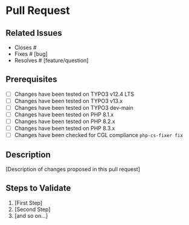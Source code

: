 # Pull Request

## Related Issues

* Closes #
* Fixes # [bug]
* Resolves # [feature/question]

## Prerequisites

* [ ] Changes have been tested on TYPO3 v12.4 LTS
* [ ] Changes have been tested on TYPO3 v13.x
* [ ] Changes have been tested on TYPO3 dev-main
* [ ] Changes have been tested on PHP 8.1.x
* [ ] Changes have been tested on PHP 8.2.x
* [ ] Changes have been tested on PHP 8.3.x
* [ ] Changes have been checked for CGL compliance `php-cs-fixer fix`

## Description

[Description of changes proposed in this pull request]

## Steps to Validate

1. [First Step]
2. [Second Step]
3. [and so on...]
